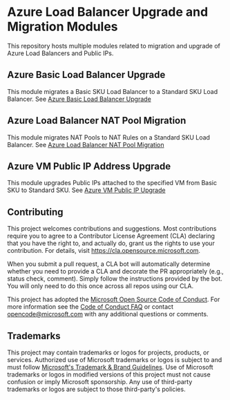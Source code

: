 # Azure Load Balancer Upgrade and Migration Modules

This repository hosts multiple modules related to migration and upgrade of Azure Load Balancers and Public IPs.

## Azure Basic Load Balancer Upgrade

This module migrates a Basic SKU Load Balancer to a Standard SKU Load Balancer. See [Azure Basic Load Balancer Upgrade](AzureBasicLoadBalancerUpgrade/README.md)

## Azure Load Balancer NAT Pool Migration

This module migrates NAT Pools to NAT Rules on a Standard SKU Load Balancer. See [Azure Load Balancer NAT Pool Migration](AzureLoadBalancerNATPoolMigration/README.md)

## Azure VM Public IP Address Upgrade

This module upgrades Public IPs attached to the specified VM from Basic SKU to Standard SKU. See [Azure VM Public IP Upgrade](AzureVMPublicIPUpgrade/README.md)

## Contributing

This project welcomes contributions and suggestions.  Most contributions require you to agree to a
Contributor License Agreement (CLA) declaring that you have the right to, and actually do, grant us
the rights to use your contribution. For details, visit https://cla.opensource.microsoft.com.

When you submit a pull request, a CLA bot will automatically determine whether you need to provide
a CLA and decorate the PR appropriately (e.g., status check, comment). Simply follow the instructions
provided by the bot. You will only need to do this once across all repos using our CLA.

This project has adopted the [Microsoft Open Source Code of Conduct](https://opensource.microsoft.com/codeofconduct/).
For more information see the [Code of Conduct FAQ](https://opensource.microsoft.com/codeofconduct/faq/) or
contact [opencode@microsoft.com](mailto:opencode@microsoft.com) with any additional questions or comments.

## Trademarks

This project may contain trademarks or logos for projects, products, or services. Authorized use of Microsoft
trademarks or logos is subject to and must follow
[Microsoft's Trademark & Brand Guidelines](https://www.microsoft.com/en-us/legal/intellectualproperty/trademarks/usage/general).
Use of Microsoft trademarks or logos in modified versions of this project must not cause confusion or imply Microsoft sponsorship.
Any use of third-party trademarks or logos are subject to those third-party's policies.